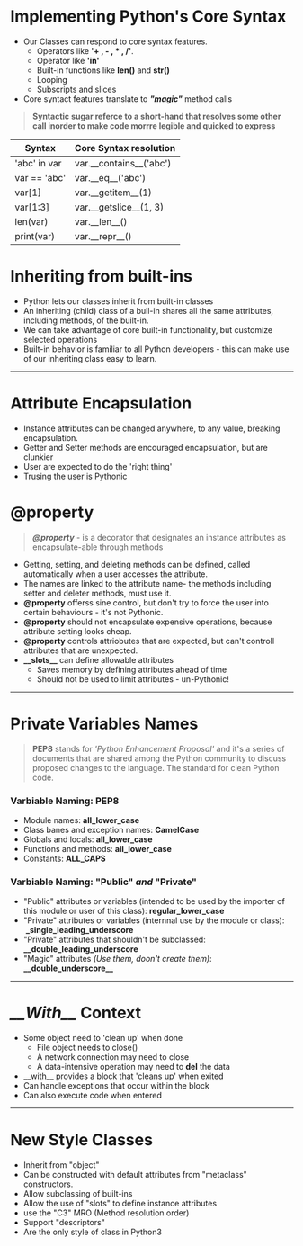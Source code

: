 # Implementing Python's Core Syntax

* Our Classes can respond to core syntax features.
  * Operators like **'+ , - , \* , /'**.
  * Operator like **'in'**
  * Built-in functions like **len()** and **str()**
  * Looping
  * Subscripts and slices
* Core syntact features translate to ***"magic"*** method calls

> **Syntactic sugar referce to a short-hand that resolves some other call inorder to make code morrre legible and quicked to express** 

| Syntax       	| Core Syntax resolution  	|
|--------------	|-------------------------	|
| 'abc' in var 	| var.\_\_contains\_\_('abc') 	|
| var == 'abc' 	| var.\_\_eq\_\_('abc')       	|
| var[1]       	| var.\_\_getitem\_\_(1)      	|
| var[1:3]     	| var.\_\_getslice\_\_(1, 3)  	|
| len(var)     	| var.\_\_len\_\_()           	|
| print(var)   	| var.\_\_repr\_\_()          	|


# Inheriting from built-ins
- Python lets our classes inherit from built-in classes
- An inheriting (child) class of a buil-in shares all the same attributes, including methods, of the built-in.
- We can take advantage of core built-in functionality, but customize selected operations
- Built-in behavior is familiar to all Python developers - this can make use of our inheriting class easy to learn.

---
# Attribute Encapsulation 
- Instance attributes can be changed anywhere, to any value, breaking encapsulation.
- Getter and Setter methods are encouraged encapsulation, but are clunkier
- User are expected to do the 'right thing'
- Trusing the user is Pythonic

# **@property**
> ***@property*** - is a decorator that designates an instance attributes as encapsulate-able through methods

* Getting, setting, and deleting methods can be defined, called automatically when a user accesses the attribute. 
* The names are linked to the attribute name- the methods including setter and deleter methods, must use it. 
* **@property** offerss sine control, but don't try to force the user into  certain behaviours - it's not Pythonic.
* **@property** should not encapsulate expensive operations, because attribute setting looks cheap.
*  **@property** controls attriobutes that are expected, but can't controll attributes that are unexpected.
*  **\_\_slots\_\_** can define allowable attributes
    *  Saves memory by defining attributes ahead of time
    *  Should not be used to limit attributes - un-Pythonic!
---
# Private Variables Names 


> **PEP8**  stands for *'Python Enhancement Proposal'* and it's a series of documents that are shared among the Python community to discuss proposed changes to the language. The standard for clean Python code. 

### Varbiable Naming: **PEP8**
* Module names: **all\_lower\_case**
* Class banes and exception names: **CamelCase**
* Globals and locals: **all\_lower\_case**
* Functions and methods: **all\_lower\_case**
* Constants: **ALL_CAPS**

### Varbiable Naming: **"Public"** *and* **"Private"**
* "Public" attributes or variables (intended to be used by the importer of this module or user of this class): **regular_lower_case**
* "Private" attributes or variables (internnal use by the module or class): 
&nbsp;**_single_leading_underscore**
* "Private" attributes that shouldn't be subclassed:
&nbsp; **__double_leading_underscore**
* "Magic" attributes *(Use them, doon't create them)*:
&nbsp; **\_\_double_underscore__**
&nbsp;
---

# *\_\_With\_\_* Context
* Some object need to 'clean up' when done
    * File object needs to close()
    * A network connection may need to close
    * A data-intensive operation may need to **del** the data
* \_\_with\_\_ provides a block that 'cleans up' when exited
* Can handle exceptions that occur within the block
* Can also execute code when entered

---
# New Style Classes
* Inherit from "object"
* Can be constructed with default attributes from "metaclass" constructors.
* Allow subclassing of built-ins
* Allow the use of "slots" to define instance attributes
* use the "C3" MRO (Method resolution order)
* Support "descriptors"
* Are the only style of class in Python3